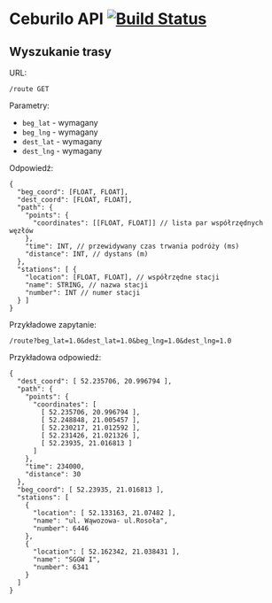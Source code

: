Ceburilo API [![Build Status](https://travis-ci.org/zyla/ceburilo.svg?branch=master)](https://travis-ci.org/zyla/ceburilo)
========

Wyszukanie trasy
----------------

URL:

    /route GET

Parametry:

- `beg_lat` - wymagany
- `beg_lng` - wymagany
- `dest_lat` - wymagany
- `dest_lng` - wymagany

Odpowiedź:

```
{
  "beg_coord": [FLOAT, FLOAT],
  "dest_coord": [FLOAT, FLOAT],
  "path": {
    "points": {
      "coordinates": [[FLOAT, FLOAT]] // lista par współrzędnych węzłów
    },
    "time": INT, // przewidywany czas trwania podróży (ms)
    "distance": INT, // dystans (m)
  },
  "stations": [ {
    "location": [FLOAT, FLOAT], // współrzędne stacji
    "name": STRING, // nazwa stacji
    "number": INT // numer stacji
  } ]
}
```


Przykładowe zapytanie:

    /route?beg_lat=1.0&dest_lat=1.0&beg_lng=1.0&dest_lng=1.0
Przykładowa odpowiedź:

```
{
  "dest_coord": [ 52.235706, 20.996794 ],
  "path": {
    "points": {
      "coordinates": [
        [ 52.235706, 20.996794 ],
        [ 52.248848, 21.005457 ],
        [ 52.230217, 21.012592 ],
        [ 52.231426, 21.021326 ],
        [ 52.23935, 21.016813 ]
      ]
    },
    "time": 234000,
    "distance": 30
  },
  "beg_coord": [ 52.23935, 21.016813 ],
  "stations": [
    {
      "location": [ 52.133163, 21.07482 ],
      "name": "ul. Wąwozowa- ul.Rosoła",
      "number": 6446
    },
    {
      "location": [ 52.162342, 21.038431 ],
      "name": "SGGW I",
      "number": 6341
    }
  ]
}
```
